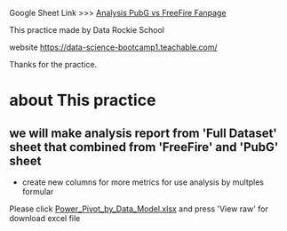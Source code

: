 
Google Sheet Link >>> [Analysis PubG vs FreeFire Fanpage](https://docs.google.com/spreadsheets/d/1Ce5JC_SB4egrqAwZfQ6sO68dKDcyqHWvU8P3QtsGSH4/edit?usp=sharing)

This practice made by Data Rockie School

website https://data-science-bootcamp1.teachable.com/

Thanks for the practice.

# about This practice
## we will make analysis report from 'Full Dataset' sheet that combined from 'FreeFire' and 'PubG' sheet
- create new columns for more metrics for use analysis by multples formular


Please click [Power_Pivot_by_Data_Model.xlsx](https://github.com/tamakuku/data-science-bootcamp9/blob/main/Portfolio-Project/Excel/Power%20Pivot%20by%20Data%20Model/Power_Pivot_by_Data_Model.xlsx) and press 'View raw' for download excel file
